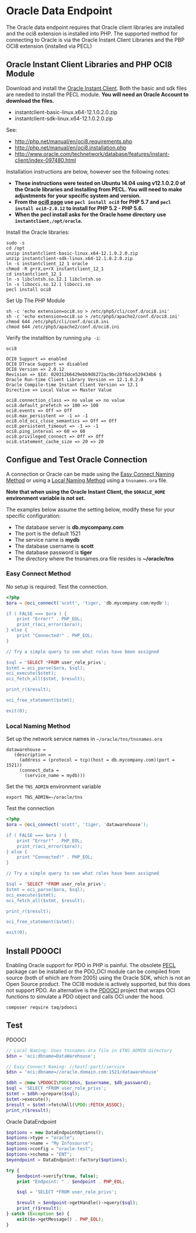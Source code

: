 # Oracle Data Endpoint

The Oracle data endpoint requires that Oracle client libraries are installed and the oci8 extension
is installed into PHP. The supported method for connecting to Oracle is via the Oracle Instant
Client Libraries and the PBP OCI8 extension (installed via PECL)

## Oracle Instant Client Libraries and PHP OCI8 Module

Download and install the [Oracle Instant Client]( http://www.oracle.com/technetwork/database/features/instant-client/index-097480.html). Both the basic and sdk files are needed to install the PECL module. **You will need an Oracle Account to download the files.**

- instantclient-basic-linux.x64-12.1.0.2.0.zip
- instantclient-sdk-linux.x64-12.1.0.2.0.zip

See:

- http://php.net/manual/en/oci8.requirements.php
- http://php.net/manual/en/oci8.installation.php
- http://www.oracle.com/technetwork/database/features/instant-client/index-097480.html

Installation instructions are below, however see the following notes:

- **These instructions were tested on Ubuntu 14.04 using v12.1.0.2.0 of the Oracle libraries and
  installing from PECL. You will need to make adjustments for your specific system and version.**
- **From the [oci8 page](https://pecl.php.net/package/oci8) use `pecl install oci8` for PHP 5.7 and
  `pecl install oci8-2.0.12` to install for PHP 5.2 - PHP 5.6.**
- **When the pecl install asks for the Oracle home directory use `instantclient,/opt/oracle`.**

Install the Oracle libraries:

```
sudo -s
cd /opt
unzip instantclient-basic-linux.x64-12.1.0.2.0.zip
unzip instantclient-sdk-linux.x64-12.1.0.2.0.zip
ln -s instantclient_12_1 oracle
chmod -R g+rX,o+rX instantclient_12_1
cd instantclient_12_1
ln -s libclntsh.so.12.1 libclntsh.so
ln -s libocci.so.12.1 libocci.so
pecl install oci8
```

Set Up The PHP Module

```
sh -c 'echo extension=oci8.so > /etc/php5/cli/conf.d/oci8.ini'
sh -c 'echo extension=oci8.so > /etc/php5/apache2/conf.d/oci8.ini'
chmod 644 /etc/php5/cli/conf.d/oci8.ini
chmod 644 /etc/php5/apache2/conf.d/oci8.ini
```

Verify the installtion by running `php -i`:

```
oci8
 
OCI8 Support => enabled
OCI8 DTrace Support => disabled
OCI8 Version => 2.0.12
Revision => $Id: 020312b6429ebb9d6272ac9bc28f6dce529434b6 $
Oracle Run-time Client Library Version => 12.1.0.2.0
Oracle Compile-time Instant Client Version => 12.1
Directive => Local Value => Master Value
 
oci8.connection_class => no value => no value
oci8.default_prefetch => 100 => 100
oci8.events => Off => Off
oci8.max_persistent => -1 => -1
oci8.old_oci_close_semantics => Off => Off
oci8.persistent_timeout => -1 => -1
oci8.ping_interval => 60 => 60
oci8.privileged_connect => Off => Off
oci8.statement_cache_size => 20 => 20
```

## Configue and Test Oracle Connection

A connection or Oracle can be made using the [Easy Connect Naming Method](https://docs.oracle.com/database/121/NETAG/naming.htm#NETAG008) or using a [Local Naming Method](https://docs.oracle.com/database/121/NETAG/naming.htm#NETAG081) using a `tnsnames.ora` file.

**Note that when using the Oracle Instant Client, the `$ORACLE_HOME` environment variable is not set.**

The examples below assume the setting below, modify these for your specific configuration:
- The database server is **db.mycompany.com**
- The port is the default 1521
- The service name is **mydb**
- The database username is **scott**
- The database password is **tiger**
- The directory where the tnsnames.ora file resides is **~/oracle/tns**

### Easy Connect Method

No setup is required. Test the connection.

```php
<?php
$ora = @oci_connect('scott', 'tiger, 'db.mycompany.com/mydb');

if ( FALSE === $ora ) {
    print "Error!" . PHP_EOL;
    print_r(oci_error($ora));
} else {
    print "Connected!" . PHP_EOL;
}

// Try a simple query to see what roles have been assigned

$sql = 'SELECT *FROM user_role_privs';
$stmt = oci_parse($ora, $sql);
oci_execute($stmt);
oci_fetch_all($stmt, $result);

print_r($result);

oci_free_statement($stmt);

exit(0);
```

### Local Naming Method

Set up the network service names in `~/oracle/tns/tnsnames.ora`

```
datawarehouse =
   (description =
     (address = (protocol = tcp)(host = db.mycompany.com)(port = 1521))
     (connect_data =
       (service_name = mydb)))
```

Set the `TNS_ADMIN` environment variable

```
export TNS_ADMIN=~/oracle/tns
```

Test the connection

```php
<?php
$ora = @oci_connect('scott', 'tiger, 'datawarehouse');

if ( FALSE === $ora ) {
    print "Error!" . PHP_EOL;
    print_r(oci_error($ora));
} else {
    print "Connected!" . PHP_EOL;
}

// Try a simple query to see what roles have been assigned

$sql = 'SELECT *FROM user_role_privs';
$stmt = oci_parse($ora, $sql);
oci_execute($stmt);
oci_fetch_all($stmt, $result);

print_r($result);

oci_free_statement($stmt);

exit(0);
```

## Install PDOOCI

Enabling Oracle support for PDO in PHP is painful. The obsolete
[PECL](https://pecl.php.net/package/pdo_oci) package can be installed or the PDO_OCI module can be
compiled from source (both of which are from 2005) using the Oracle SDK, which is not an Open Source
product. The OCI8 module is actively supported, but this does not support PDO. An alternative is the
[PDOOCI](https://github.com/taq/pdooci) project that wraps OCI functions to simulate a PDO object and
calls OCI under the hood.

```
composer require taq/pdooci
```

## Test

PDOOCI

```php
// Local Naming: Uses tnsnames.ora file in $TNS_ADMIN directory
$dsn = 'oci:dbname=DataWarehouse';

// Easy Connect Naming: //host[:port]/service
$dsn = 'oci:dbname=//oracle.domain.com:1521/datawarehouse'

$dbh = @new \PDOOCI\PDO($dsn, $username, $db_password);
$sql = 'SELECT *FROM user_role_privs';
$stmt = $dbh->prepare($sql);
$stmt->execute();
$result = $stmt->fetchAll(\PDO::FETCH_ASSOC);
print_r($result);
```

Oracle DataEndpoint

```php
$options = new DataEndpointOptions();
$options->type = "oracle";
$options->name = "My Infosource";
$options->config = "oracle-test";
$options->schema = "ENT";
$myendpoint = DataEndpoint::factory($options);

try {
    $endpoint->verify(true, false);
    print "Endpoint: " . $endpoint . PHP_EOL;

    $sql = 'SELECT *FROM user_role_privs';

    $result = $endpoint->getHandle()->query($sql);
    print_r($result);
} catch (Exception $e) {
    exit($e->getMessage() . PHP_EOL);
}
```
